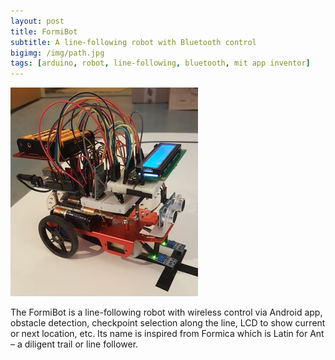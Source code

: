```yaml
---
layout: post
title: FormiBot
subtitle: A line-following robot with Bluetooth control
bigimg: /img/path.jpg
tags: [arduino, robot, line-following, bluetooth, mit app inventor]
---
```


![PisaBot](/img/formibot.jpg)

The FormiBot is a line-following robot with wireless control via Android app, obstacle detection, checkpoint selection along the line, LCD to show current or next location, etc. Its name is inspired from Formica which is Latin for Ant – a diligent trail or line follower.
